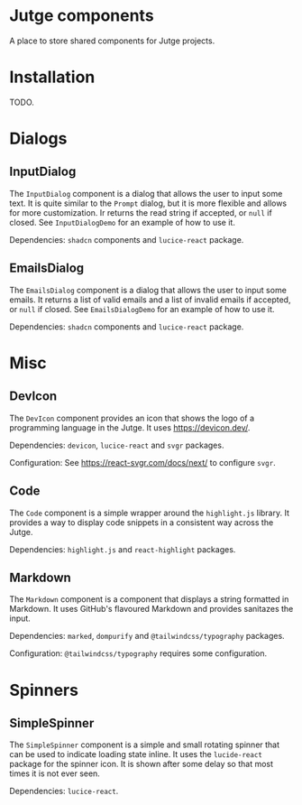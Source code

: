 # Jutge components

A place to store shared components for Jutge projects.

# Installation

TODO.

# Dialogs

## InputDialog

The `InputDialog` component is a dialog that allows the user to input some text. It is quite similar to the `Prompt` dialog, but it is more flexible and allows for more customization. Ir returns the read string if accepted, or `null` if closed. See `InputDialogDemo` for an example of how to use it.

Dependencies: `shadcn` components and `lucice-react` package.

## EmailsDialog

The `EmailsDialog` component is a dialog that allows the user to input some emails. It returns a list of valid emails and a list of invalid emails if accepted, or `null` if closed. See `EmailsDialogDemo` for an example of how to use it.

Dependencies: `shadcn` components and `lucice-react` package.

# Misc

## DevIcon

The `DevIcon` component provides an icon that shows the logo of a programming language in the Jutge. It uses https://devicon.dev/.

Dependencies: `devicon`, `lucice-react` and `svgr` packages.

Configuration: See https://react-svgr.com/docs/next/ to configure `svgr`.

## Code

The `Code` component is a simple wrapper around the `highlight.js` library. It provides a way to display code snippets in a consistent way across the Jutge.

Dependencies: `highlight.js` and `react-highlight` packages.

## Markdown

The `Markdown` component is a component that displays a string formatted in Markdown. It uses GitHub's flavoured Markdown and provides sanitazes the input.

Dependencies: `marked`, `dompurify` and `@tailwindcss/typography` packages.

Configuration: `@tailwindcss/typography` requires some configuration.

# Spinners

## SimpleSpinner

The `SimpleSpinner` component is a simple and small rotating spinner that can be used to indicate loading state inline. It uses the `lucide-react` package for the spinner icon. It is shown after some delay so that most times it is not ever seen.

Dependencies: `lucice-react`.

